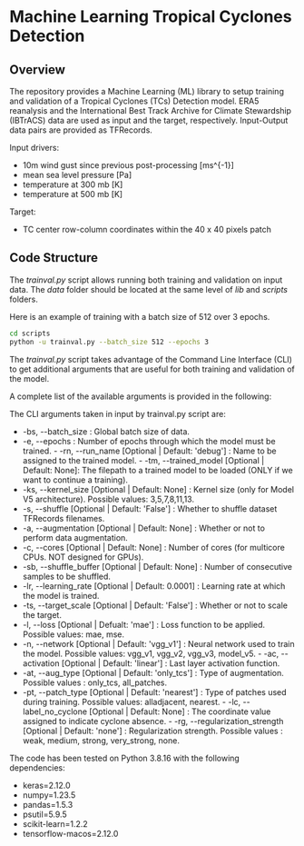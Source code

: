 # Machine Learning Tropical Cyclones Detection

## Overview
The repository provides a Machine Learning (ML) library to setup training and validation of a Tropical Cyclones (TCs) Detection model. ERA5 reanalysis and the International Best Track Archive for Climate Stewardship (IBTrACS) data are used as input and the target, respectively. Input-Output data pairs are provided as TFRecords.

Input drivers:
- 10m wind gust since previous post-processing [ms^{-1}]
- mean sea level pressure [Pa]
- temperature at 300 mb [K]
- temperature at 500 mb [K]

Target:
- TC center row-column coordinates within the 40 x 40 pixels patch 

## Code Structure

The _trainval.py_ script allows running both training and validation on input data. The _data_ folder should be located at the same level of _lib_ and _scripts_ folders. 

Here is an example of training with a batch size of 512 over 3 epochs.

```bash
cd scripts
python -u trainval.py --batch_size 512 --epochs 3
```
The _trainval.py_ script takes advantage of the Command Line Interface (CLI) to get additional arguments that are useful for both training and validation of the model.

A complete list of the available arguments is provided in the following:

The CLI arguments taken in input by trainval.py script are:
- -bs, --batch_size : Global batch size of data.
- -e, --epochs : Number of epochs through which the model must be trained.
- -rn, --run_name [Optional | Default: 'debug'] : Name to be assigned to the trained model. 
- -tm, --trained_model [Optional | Default: None]: The filepath to a trained model to be loaded (ONLY if we want to continue a training).
- -ks, --kernel_size [Optional | Default: None] : Kernel size (only for Model V5 architecture). Possible values: 3,5,7,8,11,13. 
- -s, --shuffle [Optional | Default: 'False'] : Whether to shuffle dataset TFRecords filenames.
- -a, --augmentation [Optional | Default: None] : Whether or not to perform data augmentation.
- -c, --cores [Optional | Default: None] : Number of cores (for multicore CPUs. NOT designed for GPUs).
- -sb, --shuffle_buffer [Optional | Default: None] :  Number of consecutive samples to be shuffled.
- -lr, --learning_rate [Optional | Default: 0.0001] : Learning rate at which the model is trained.
- -ts, --target_scale [Optional | Default: 'False'] : Whether or not to scale the target.
- -l, --loss [Optional | Defualt: 'mae'] : Loss function to be applied. Possible values: mae, mse.
- -n, --network [Optional | Default: 'vgg_v1'] : Neural network used to train the model. Possible values: vgg_v1, vgg_v2, vgg_v3, model_v5.
- -ac, --activation [Optional | Default: 'linear'] : Last layer activation function.
- -at, --aug_type [Optional | Default: 'only_tcs'] : Type of augmentation. Possible values : only_tcs, all_patches.
- -pt, --patch_type [Optional | Default: 'nearest'] : Type of patches used during training. Possible values: alladjacent, nearest.
- -lc, --label_no_cyclone [Optional | Default: None] : The coordinate value assigned to indicate cyclone absence.
- -rg, --regularization_strength [Optional | Default: 'none'] : Regularization strength. Possible values : weak, medium, strong, very_strong, none.

The code has been tested on Python 3.8.16 with the following dependencies:
- keras=2.12.0
- numpy=1.23.5
- pandas=1.5.3
- psutil=5.9.5
- scikit-learn=1.2.2
- tensorflow-macos=2.12.0
